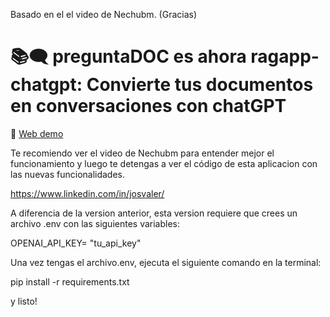 Basado en el el video de Nechubm. (Gracias) 

# 📚🗨️  preguntaDOC es ahora ragapp-chatgpt: Convierte tus documentos en conversaciones con chatGPT

:link: [Web demo](https://nechubm-preguntadoc-app-tutorial-ct21ps.streamlit.app/)

Te recomiendo ver el video de Nechubm para entender mejor el funcionamiento y luego te detengas a ver el código de esta aplicacion con las nuevas funcionalidades.

https://www.linkedin.com/in/josvaler/

A diferencia de la version anterior, esta version requiere que crees un archivo .env con las siguientes variables:

OPENAI_API_KEY= "tu_api_key"

Una vez tengas el archivo.env, ejecuta el siguiente comando en la terminal:

pip install -r requirements.txt

y listo!
